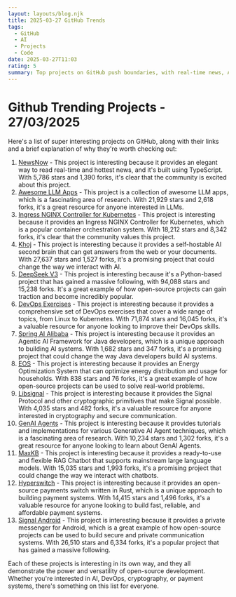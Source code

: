 ```yaml
---
layout: layouts/blog.njk
title: 2025-03-27 GitHub Trends
tags:
  - GitHub
  - AI
  - Projects
  - Code
date: 2025-03-27T11:03
rating: 5
summary: Top projects on GitHub push boundaries, with real-time news, AI apps, and Kubernetes controllers leading the charge, including NewsNow, Awesome LLM Apps, and Ingress NGINX Controller, showcasing the power of open-source development with a range of innovative projects that solve real-world problems, from self-hostable AI brains to energy optimization systems, and secure communication apps, with massive followings and valuable resources.
---
```

Github Trending Projects - 27/03/2025
=====================================

Here's a list of super interesting projects on GitHub, along with their links and a brief explanation of why they're worth checking out:

1. [NewsNow](https://github.com/ourongxing/newsnow "Elegant reading of real-time and hottest news") - This project is interesting because it provides an elegant way to read real-time and hottest news, and it's built using TypeScript. With 5,786 stars and 1,390 forks, it's clear that the community is excited about this project.
2. [Awesome LLM Apps](https://github.com/Shubhamsaboo/awesome-llm-apps "Collection of awesome LLM apps with AI Agents and RAG using OpenAI, Anthropic, Gemini and opensource models") - This project is a collection of awesome LLM apps, which is a fascinating area of research. With 21,929 stars and 2,618 forks, it's a great resource for anyone interested in LLMs.
3. [Ingress NGINX Controller for Kubernetes](https://github.com/kubernetes/ingress-nginx "Ingress NGINX Controller for Kubernetes") - This project is interesting because it provides an Ingress NGINX Controller for Kubernetes, which is a popular container orchestration system. With 18,212 stars and 8,342 forks, it's clear that the community values this project.
4. [Khoj](https://github.com/khoj-ai/khoj "Your AI second brain. Self-hostable. Get answers from the web or your docs") - This project is interesting because it provides a self-hostable AI second brain that can get answers from the web or your documents. With 27,637 stars and 1,527 forks, it's a promising project that could change the way we interact with AI.
5. [DeepSeek V3](https://github.com/deepseek-ai/DeepSeek-V3 "Python") - This project is interesting because it's a Python-based project that has gained a massive following, with 94,088 stars and 15,238 forks. It's a great example of how open-source projects can gain traction and become incredibly popular.
6. [DevOps Exercises](https://github.com/bregman-arie/devops-exercises "Linux, Jenkins, AWS, SRE, Prometheus, Docker, Python, Ansible, Git, Kubernetes, Terraform, OpenStack, SQL, NoSQL, Azure, GCP, DNS, Elastic, Network, Virtualization") - This project is interesting because it provides a comprehensive set of DevOps exercises that cover a wide range of topics, from Linux to Kubernetes. With 71,874 stars and 16,045 forks, it's a valuable resource for anyone looking to improve their DevOps skills.
7. [Spring AI Alibaba](https://github.com/alibaba/spring-ai-alibaba "Agentic AI Framework for Java Developers") - This project is interesting because it provides an Agentic AI Framework for Java developers, which is a unique approach to building AI systems. With 1,682 stars and 347 forks, it's a promising project that could change the way Java developers build AI systems.
8. [EOS](https://github.com/Akkudoktor-EOS/EOS "This repository features an Energy Optimization System (EOS) that optimizes energy distribution, usage for batteries, heat pumps& household devices") - This project is interesting because it provides an Energy Optimization System that can optimize energy distribution and usage for households. With 838 stars and 76 forks, it's a great example of how open-source projects can be used to solve real-world problems.
9. [Libsignal](https://github.com/signalapp/libsignal "Home to the Signal Protocol as well as other cryptographic primitives which make Signal possible") - This project is interesting because it provides the Signal Protocol and other cryptographic primitives that make Signal possible. With 4,035 stars and 482 forks, it's a valuable resource for anyone interested in cryptography and secure communication.
10. [GenAI Agents](https://github.com/NirDiamant/GenAI_Agents "This repository provides tutorials and implementations for various Generative AI Agent techniques, from basic to advanced") - This project is interesting because it provides tutorials and implementations for various Generative AI Agent techniques, which is a fascinating area of research. With 10,234 stars and 1,302 forks, it's a great resource for anyone looking to learn about GenAI Agents.
11. [MaxKB](https://github.com/1Panel-dev/MaxKB "Ready-to-use & flexible RAG Chatbot, supporting mainstream large language models (LLMs) such as DeepSeek-R1, Llama 3.3, Qwen2, OpenAI and more") - This project is interesting because it provides a ready-to-use and flexible RAG Chatbot that supports mainstream large language models. With 15,035 stars and 1,993 forks, it's a promising project that could change the way we interact with chatbots.
12. [Hyperswitch](https://github.com/juspay/hyperswitch "An open source payments switch written in Rust to make payments fast, reliable and affordable") - This project is interesting because it provides an open-source payments switch written in Rust, which is a unique approach to building payment systems. With 14,415 stars and 1,496 forks, it's a valuable resource for anyone looking to build fast, reliable, and affordable payment systems.
13. [Signal Android](https://github.com/signalapp/Signal-Android "A private messenger for Android") - This project is interesting because it provides a private messenger for Android, which is a great example of how open-source projects can be used to build secure and private communication systems. With 26,510 stars and 6,334 forks, it's a popular project that has gained a massive following.

Each of these projects is interesting in its own way, and they all demonstrate the power and versatility of open-source development. Whether you're interested in AI, DevOps, cryptography, or payment systems, there's something on this list for everyone.



